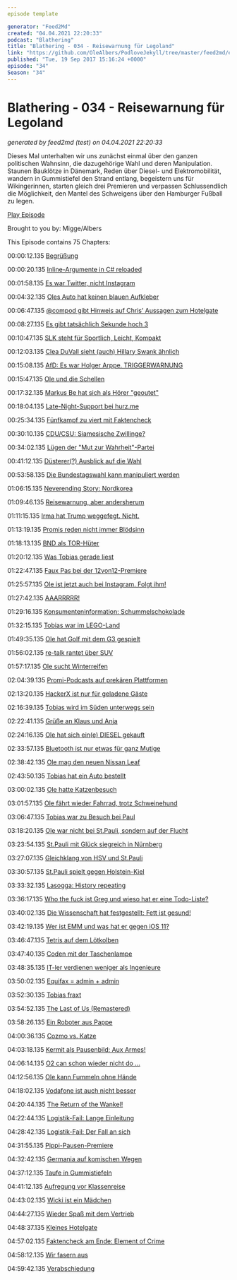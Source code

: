 ```yaml
---
episode template

generator: "Feed2Md"
created: "04.04.2021 22:20:33"
podcast: "Blathering"
title: "Blathering - 034 - Reisewarnung für Legoland"
link: "https://github.com/OleAlbers/PodloveJekyll/tree/master/feed2md/example/export/seasons/2/2017/9/Blathering___034___Reisewarnung_für_Legoland.md"
published: "Tue, 19 Sep 2017 15:16:24 +0000"
episode: "34"
Season: "34"
---
```


# Blathering - 034 - Reisewarnung für Legoland
_generated by feed2md (test) on 04.04.2021 22:20:33_

Dieses Mal unterhalten wir uns zunächst einmal über den ganzen politischen Wahnsinn, die dazugehörige Wahl und deren Manipulation. Staunen Bauklötze in Dänemark, Reden über Diesel- und Elektromobilität, wandern in Gummistiefel den Strand entlang, begeistern uns für Wikingerinnen, starten gleich drei Premieren und verpassen Schlussendlich die Möglichkeit, den Mantel des Schweigens über den Hamburger Fußball zu legen.

[Play Episode](https://www.blathering.de/podlove/file/330/s/feed/c/mp3/blathering_034.mp3)

Brought to you by: Migge/Albers

This Episode contains 75 Chapters:


00:00:12.135 [Begrüßung]()

00:00:20.135 [Inline-Argumente in C# reloaded]()

00:01:58.135 [Es war Twitter, nicht Instagram](https://twitter.com/fcstpauli/status/902529506006761475)

00:04:32.135 [Oles Auto hat keinen blauen Aufkleber](http://www.mazda.de/zoomzoom/technology/skyactiv-technology/)

00:06:47.135 [@compod gibt Hinweis auf Chris’ Aussagen zum Hotelgate](https://twitter.com/ComPod/status/905403605796233217)

00:08:27.135 [Es gibt tatsächlich Sekunde hoch 3](https://de.wikipedia.org/wiki/Ruck)

00:10:47.135 [SLK steht für Sportlich, Leicht, Kompakt](https://de.wikipedia.org/wiki/Mercedes-Benz_SLK-Klasse)

00:12:03.135 [Clea DuVall sieht (auch) Hillary Swank ähnlich](http://www.imdb.com/name/nm0245112/?ref_=ttfc_fc_cl_t6)

00:15:08.135 [AfD: Es war Holger Arppe. TRIGGERWARNUNG](https://www.morgenpost.de/politik/article211777727/AfD-Politiker-tritt-nach-geleakten-Chats-aus-Partei-aus.html)

00:15:47.135 [Ole und die Schellen](http://www.vol.at/hollaenderin-will-kuhglocken-in-der-schweiz-verbieten/4394020)

00:17:32.135 [Markus Be hat sich als Hörer "geoutet"](https://plus.google.com/+MarkusBe)

00:18:04.135 [Late-Night-Support bei hurz.me](http://hurz.me/)

00:25:34.135 [Fünfkampf zu viert mit Faktencheck](https://twitter.com/aktuelle_stunde/status/905295081145556994)

00:30:10.135 [CDU/CSU: Siamesische Zwillinge?](https://twitter.com/KonstantinNotz/status/905299266251493376)

00:34:02.135 [Lügen der "Mut zur Wahrheit"-Partei](https://www.youtube.com/watch?v=I0P_hi0gA7w)

00:41:12.135 [Düsterer(?) Ausblick auf die Wahl](https://www.die-partei.de/)

00:53:58.135 [Die Bundestagswahl kann manipuliert werden](https://media.ccc.de/v/dg-80)

01:06:15.135 [Neverending Story: Nordkorea](http://www.zeit.de/politik/ausland/2017-09/atomstreit-nordkorea-sigmar-gabriel-direkte-gespraeche)

01:09:46.135 [Reisewarnung, aber andersherum](http://www.sueddeutsche.de/politik/tuerkei-konflikt-tuerkei-gibt-reisewarnung-fuer-deutschland-heraus-1.3659763)

01:11:15.135 [Irma hat Trump weggefegt. Nicht.](http://www.palmbeachdailynews.com/news/local/how-did-donald-trump-mar-lago-palm-beach-weather-hurricane-irma/theetJ1xxLysnos5dWcoIK/)

01:13:19.135 [Promis reden nicht immer Blödsinn](http://www.snopes.com/jennifer-lawrence-hurricanes-trump/)

01:18:13.135 [BND als TOR-Hüter](https://netzpolitik.org/2017/geheime-dokumente-der-bnd-hat-das-anonymisierungs-netzwerk-tor-angegriffen-und-warnt-vor-dessen-nutzung/)

01:20:12.135 [Was Tobias gerade liest](https://de.wikipedia.org/wiki/Little_Brother_(Roman))

01:22:47.135 [Faux Pas bei der 12von12-Premiere](https://www.tobiasmigge.de/2017/09/12/12von12-september-2017/)

01:25:57.135 [Ole ist jetzt auch bei Instagram. Folgt ihm!](https://www.instagram.com/schorsch.kluni/)

01:27:42.135 [AAARRRRR!](https://de.wikipedia.org/wiki/International_Talk_Like_a_Pirate_Day)

01:29:16.135 [Konsumenteninformation: Schummelschokolade](http://www.vzhh.de/ernaehrung/540649/mogelpackung-des-monats-september-2017-milka-gro%C3%9Ftafel.aspx)

01:32:15.135 [Tobias war im LEGO-Land](https://photos.app.goo.gl/NjhxFjH3kD6vJ4h52)

01:49:35.135 [Ole hat Golf mit dem G3 gespielt](https://de.wikipedia.org/wiki/Sennelager)

01:56:02.135 [re-talk rantet über SUV](http://re-talk.de/re031/)

01:57:17.135 [Ole sucht Winterreifen](https://www.reifen.com/)

02:04:39.135 [Promi-Podcasts auf prekären Plattformen](http://www.awfnr.de/)

02:13:20.135 [HackerX ist nur für geladene Gäste](https://blog.4scotty.com/hacker-x-berlin-review-2015/)

02:16:39.135 [Tobias wird im Süden unterwegs sein](https://das-sendezentrum.de/subscribe/sub9)

02:22:41.135 [Grüße an Klaus und Anja](https://twitter.com/KBMusicmc/status/905414621233852416)

02:24:16.135 [Ole hat sich ein(e) DIESEL gekauft](https://www.smartwatch.de/smartwatch/dieselon-time-hybrid-smartwatch/)

02:33:57.135 [Bluetooth ist nur etwas für ganz Mutige](https://play.google.com/store/apps/details?id=com.armis.blueborne_detector&hl=de)

02:38:42.135 [Ole mag den neuen Nissan Leaf](https://plus.google.com/+OleAlbers/posts/7cjDpgF5w1e)

02:43:50.135 [Tobias hat ein Auto bestellt](http://www.hyundai.de/Modelle/IONIQ-Plug-in-Hybrid.html)

03:00:02.135 [Ole hatte Katzenbesuch]()

03:01:57.135 [Ole fährt wieder Fahrrad, trotz Schweinehund](https://plus.google.com/+OleAlbers/posts/jKgAwmJaH5j)

03:06:47.135 [Tobias war zu Besuch bei Paul](https://www.instagram.com/p/BZI5lZ_h7b8/)

03:18:20.135 [Ole war nicht bei St.Pauli, sondern auf der Flucht](http://www.adventure-team.eu/)

03:23:54.135 [St.Pauli mit Glück siegreich in Nürnberg](http://www.mopo.de/sport/fc-st-pauli/1-0-erfolg-in-nuernberg-st--pauli-siegt-mit--lucky-punch--28393480)

03:27:07.135 [Gleichklang von HSV und St.Pauli](http://www.spiegel.de/sport/fussball/hamburger-sv-holt-sejad-salihovic-genuegt-den-standards-a-1167804.html)

03:30:57.135 [St.Pauli spielt gegen Holstein-Kiel](https://de.wikipedia.org/wiki/Marvin_Ducksch)

03:33:32.135 [Lasogga: History repeating](http://www.tagesspiegel.de/sport/3-1-sieg-in-oberhausen-dank-lasogga-hertha-bleibt-oben-dran/3708106.html)

03:36:17.135 [Who the fuck ist Greg und wieso hat er eine Todo-Liste?](https://de.wikipedia.org/wiki/What_Remains_of_Edith_Finch)

03:40:02.135 [Die Wissenschaft hat festgestellt: Fett ist gesund!](http://www.ndr.de/ratgeber/gesundheit/Ernaehrung-Mehr-Fett-weniger-Kohlenhydrate,ernaehrung640.html)

03:42:19.135 [Wer ist EMM und was hat er gegen iOS 11?](https://www.computerwoche.de/a/gartner-magic-quadrant-emm-2017-same-procedure-as-every-year,3330967)

03:46:47.135 [Tetris auf dem Lötkolben](http://www.nerdcore.de/2017/09/06/tetris-auf-nem-loetkolben/)

03:47:40.135 [Coden mit der Taschenlampe](https://scilogs.spektrum.de/datentyp/digitalisierung-mit-der-taschenlampe/)

03:48:35.135 [IT-ler verdienen weniger als Ingenieure](https://www.golem.de/news/stellenmarkt-it-spezialisten-verdienen-deutlich-weniger-als-ingenieure-1709-129690.html)

03:50:02.135 [Equifax = admin + admin](https://www.heise.de/newsticker/meldung/Equifax-soll-frueheren-Hack-verheimlicht-haben-3835052.html)

03:52:30.135 [Tobias fraxt](https://itunes.apple.com/de/app/frax-die-ersten-echtzeit-fraktale/id568827824?mt=8)

03:54:52.135 [The Last of Us (Remastered)](https://de.wikipedia.org/wiki/The_Last_of_Us)

03:58:26.135 [Ein Roboter aus Pappe](https://www.instagram.com/p/BYv5n2ahjL9/)

04:00:36.135 [Cozmo vs. Katze](https://www.golem.de/news/anki-cozmo-im-test-katze-gegen-roboter-1709-129987.html)

04:03:18.135 [Kermit als Pausenbild: Aux Armes!](https://www.youtube.com/watch?v=Z98b8uiRPQY)

04:06:14.135 [O2 can schon wieder nicht do ...](https://twitter.com/tmigge/status/906038852640526336)

04:12:56.135 [Ole kann Fummeln ohne Hände](http://psvr-news.de/puzzle/fingerfertigkeiten/)

04:18:02.135 [Vodafone ist auch nicht besser](https://zuhauseplus.vodafone.de/digital-fernsehen/)

04:20:44.135 [The Return of the Wankel!](https://www.wheelsmag.com.au/news/1709/mazda-rotary-its-officially-happening!)

04:22:44.135 [Logistik-Fail: Lange Einleitung](https://wassersprudler.de/sodastream-crystal/)

04:28:42.135 [Logistik-Fail: Der Fall an sich](https://www.dpd.com/)

04:31:55.135 [Pippi-Pausen-Premiere](http://www.vb-audio.com/Voicemeeter/vban.htm)

04:32:42.135 [Germania auf komischen Wegen](https://twitter.com/tmigge/status/905287388745912321)

04:37:12.135 [Taufe in Gummistiefeln](https://de.wikipedia.org/wiki/Haddebyer_Noor)

04:41:12.135 [Aufregung vor Klassenreise]()

04:43:02.135 [Wicki ist ein Mädchen](http://www.deutschlandfunk.de/wikinger-grosser-krieger-war-doch-eine-frau.2850.de.html?drn:news_id=791583)

04:44:27.135 [Wieder Spaß mit dem Vertrieb]()

04:48:37.135 [Kleines Hotelgate]()

04:57:02.135 [Faktencheck am Ende: Element of Crime](http://www.element-of-crime.de/wp/)

04:58:12.135 [Wir fasern aus]()

04:59:42.135 [Verabschiedung]()


